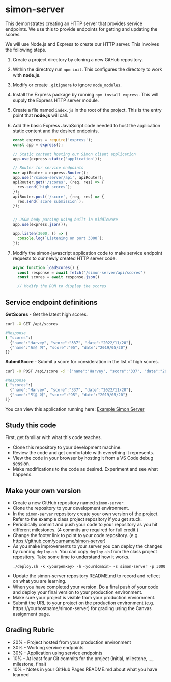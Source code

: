 # simon-server

This demonstrates creating an HTTP server that provides service endpoints. We use this to provide endpoints for getting and updating the scores.

We will use Node.js and Express to create our HTTP server. This involves the following steps.

1. Create a project directory by cloning a new GitHub repository.
1. Within the directroy run `npm init`. This configures the directory to work with **node.js**.
1. Modify or create `.gitignore` to ignore `node_modules`.
1. Install the Express package by running `npm install express`. This will supply the Express HTTP server module.
1. Create a file named `index.js` in the root of the project. This is the entry point that **node.js** will call.
1. Add the basic Express JavaScript code needed to host the application static content and the desired endpoints.

   ```Javascript
   const express = require('express');
   const app = express();

   // Static content hosting our Simon client application
   app.use(express.static('application'));

   // Router for service endpoints
   var apiRouter = express.Router();
   app.use('/simon-server/api', apiRouter);
   apiRouter.get('/scores', (req, res) => {
     res.send(`high scores`);
   });
   apiRouter.post('/score', (req, res) => {
     res.send(`score submission`);
   });


   // JSON body parsing using built-in middleware
   app.use(express.json());

   app.listen(3000, () => {
     console.log(`Listening on port 3000`);
   });
   ```

1. Modify the simon-javascript application code to make service endpoint requests to our newly created HTTP server code.

   ```Javascript
   async function loadScores() {
     const response = await fetch("/simon-server/api/scores")
     const scores = await response.json()

     // Modify the DOM to display the scores
   ```

## Service endpoint definitions

**GetScores** - Get the latest high scores.

```sh
curl -X GET /api/scores

#Response
{ "scores":[
  {"name":"Harvey", "score":"337", "date":"2022/11/20"},
  {"name":"도윤 이", "score":"95", "date":"2019/05/20"}
]}
```

**SubmitScore** - Submit a score for consideration in the list of high scores.

```sh
curl -X POST /api/score -d '{"name":"Harvey", "score":"337", "date":"2022/11/20"}'

#Response
{ "scores":[
  {"name":"Harvey", "score":"337", "date":"2022/11/20"},
  {"name":"도윤 이", "score":"95", "date":"2019/05/20"}
]}
```

You can view this application running here: [Example Simon Server](https://demo.cs260.click/simon-server)

## Study this code

First, get familiar with what this code teaches.

- Clone this repository to your development machine.
- Review the code and get comfortable with everything it represents.
- View the code in your browser by hosting it from a VS Code debug session.
- Make modifications to the code as desired. Experiment and see what happens.

## Make your own version

- Create a new GitHub repository named `simon-server`.
- Clone the repository to your development environment.
- In the `simon-server` repository create your own version of the project. Refer to the example class project repository if you get stuck.
- Periodically commit and push your code to your repository as you hit different milestones. (4 commits are required for full credit.)
- Change the footer link to point to your code repository. (e.g. https://github.com/yourname/simon-server)
- As you make improvements to your server you can deploy the changes by running `deploy.sh`. You can copy `deploy.sh` from the class project repository. Take some time to understand how it works.
  ```
  ./deploy.sh -k <yourpemkey> -h <yourdomain> -s simon-server -p 3000
  ```
- Update the simon-server repository README.md to record and reflect on what you are learning.
- When you have completed your version. Do a final push of your code and deploy your final version to your production environment.
- Make sure your project is visible from your production enviornment.
- Submit the URL to your project on the production environment (e.g. https://yourhostname/simon-server) for grading using the Canvas assignment page.

## Grading Rubric

- 20% - Project hosted from your production environment
- 30% - Working service endpoints
- 30% - Application using service endpoints
- 10% - At least four Git commits for the project (Initial, milestone, ..., milestone, final)
- 10% - Notes in your GitHub Pages README.md about what you have learned
